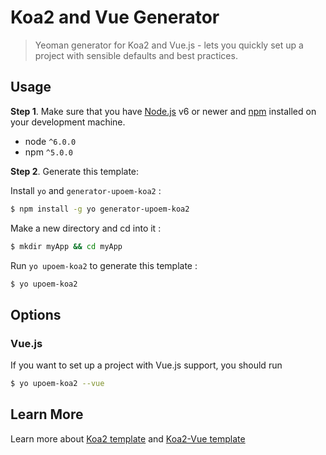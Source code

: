 # Koa2 and Vue Generator
> Yeoman generator for Koa2 and Vue.js - lets you quickly set up a project with sensible defaults and best practices.

## Usage

**Step 1**. Make sure that you have [Node.js](https://nodejs.org/) v6 or newer and
[npm](https://github.com/npm/npm) installed on your development machine.

* node `^6.0.0`
* npm `^5.0.0`

**Step 2**. Generate this template:

Install `yo` and `generator-upoem-koa2` :

```bash
$ npm install -g yo generator-upoem-koa2
```

Make a new directory and cd into it :

```bash
$ mkdir myApp && cd myApp
```

Run `yo upoem-koa2` to generate this template :

```bash
$ yo upoem-koa2
```

##  Options

### Vue.js

If you want to set up a project with Vue.js support, you should run

```bash
$ yo upoem-koa2 --vue
```

## Learn More

Learn more about [Koa2 template](https://github.com/Cherish-xzw/koa2-boilerplate) and [Koa2-Vue template](https://github.com/Cherish-xzw/koa2-vue-boilerplate)